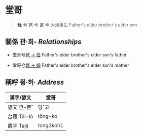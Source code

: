# 堂哥
> [我](member1.md) 兮 [爸](member2.md) 兮 [哥](member10.md) 兮 大漢後生 Father's elder brother's elder son

## 關係 관·희- _Relationships_

- 堂哥兮[爸 → 伯](member10.md) Father's elder brother's elder son's father

- 堂哥兮[媽 → 姆](member33.md) Father's elder brother's elder son's mother



## 稱呼 칑·허· _Address_

漢字/諺文 | 堂哥
--- | ---
諺文 깐-뿐ˆ | 덩ˆ고·
台羅 Tâi-lô | tông-ko
戴字 Taiji | tong3koh1


